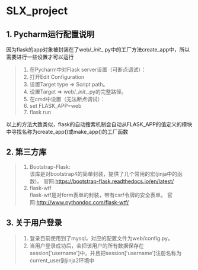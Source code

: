 # SLX_project
## 1. Pycharm运行配置说明
因为flask的app对象被封装在了web/\__init__.py中的工厂方法create_app中，所以需要进行一些设置才可以运行
>1. 在Pycharm中对Flask server设置（可断点调试）：
>   1. 打开Edit Configuration
>   2. 设置Target type => Script path。
>   3. 设置Target => web/\__init__.py的完整路径。
>2. 在cmd中设置（无法断点调试）：
>   1. set FLASK_APP=web
>   2. flask run

以上的方法大致类似，flask的自动搜索机制会自动从FLASK_APP的值定义的模块中寻找名称为create_app()或make_app()的工厂函数
## 2. 第三方库
>1. Bootstrap-Flask:<br>
>该库是对bootstrap4的简单封装，提供了几个常用的宏(jinja中的函数)。
>官网:https://bootstrap-flask.readthedocs.io/en/latest/
>2. flask-wtf<br>
>flask-wtf是对form表单的封装，带有csrf令牌的安全表单。
>官网:http://www.pythondoc.com/flask-wtf/
## 3. 关于用户登录
>1. 登录目前使用到了mysql，对应的配置文件为web/config.py。
>2. 当用户登录成功后，会把该用户的所有数据保存在session['username']中，并且把session['username']注册名称为current_user到jinja2环境中
